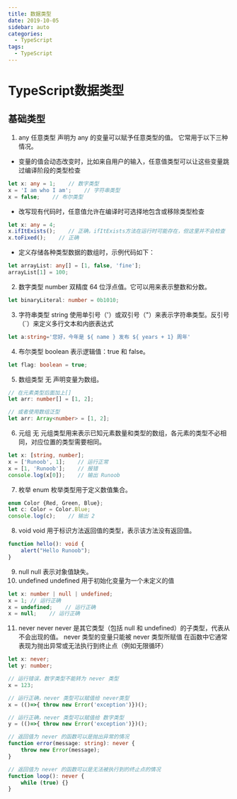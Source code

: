 ```yaml
---
title: 数据类型
date: 2019-10-05
sidebar: auto
categories:
  - TypeScript
tags:
  - TypeScript
---
```

# TypeScript数据类型

## 基础类型
1. any 任意类型  声明为 any 的变量可以赋予任意类型的值。 它常用于以下三种情况。
  - 变量的值会动态改变时，比如来自用户的输入，任意值类型可以让这些变量跳过编译阶段的类型检查
  ```ts
  let x: any = 1;    // 数字类型
  x = 'I am who I am';    // 字符串类型
  x = false;    // 布尔类型
  ```
  - 改写现有代码时，任意值允许在编译时可选择地包含或移除类型检查
  ```ts
  let x: any = 4;
  x.ifItExists();    // 正确，ifItExists方法在运行时可能存在，但这里并不会检查
  x.toFixed();    // 正确
  ```
  - 定义存储各种类型数据的数组时，示例代码如下：
  ```ts
  let arrayList: any[] = [1, false, 'fine'];
  arrayList[1] = 100;
  ```
2. 数字类型	number	 双精度 64 位浮点值。它可以用来表示整数和分数。
```ts
let binaryLiteral: number = 0b1010;
```
3. 字符串类型	string	使用单引号（'）或双引号（"）来表示字符串类型。反引号（`）来定义多行文本和内嵌表达式
```ts
let a:string='您好，今年是 ${ name } 发布 ${ years + 1} 周年'
```
4. 布尔类型	boolean	 表示逻辑值：true 和 false。
```ts
let flag: boolean = true;
```
5. 数组类型	无	声明变量为数组。
```ts
// 在元素类型后面加上[]
let arr: number[] = [1, 2];

// 或者使用数组泛型
let arr: Array<number> = [1, 2];
```
6. 元组	无	元组类型用来表示已知元素数量和类型的数组，各元素的类型不必相同，对应位置的类型需要相同。
```ts
let x: [string, number];
x = ['Runoob', 1];    // 运行正常
x = [1, 'Runoob'];    // 报错
console.log(x[0]);    // 输出 Runoob
```
7. 枚举	enum	枚举类型用于定义数值集合。
```ts
enum Color {Red, Green, Blue};
let c: Color = Color.Blue;
console.log(c);    // 输出 2
```
8. void	void	用于标识方法返回值的类型，表示该方法没有返回值。
```ts
function hello(): void {
    alert("Hello Runoob");
}
```
9. null	null	 表示对象值缺失。
10. undefined	undefined	用于初始化变量为一个未定义的值
```ts
let x: number | null | undefined;
x = 1; // 运行正确
x = undefined;    // 运行正确
x = null;    // 运行正确
```

11. never	never	 never 是其它类型（包括 null 和 undefined）的子类型，代表从不会出现的值。
  never 类型的变量只能被 never 类型所赋值  在函数中它通常表现为抛出异常或无法执行到终止点（例如无限循环）
```ts
let x: never;
let y: number;

// 运行错误，数字类型不能转为 never 类型
x = 123;

// 运行正确，never 类型可以赋值给 never类型
x = (()=>{ throw new Error('exception')})();

// 运行正确，never 类型可以赋值给 数字类型
y = (()=>{ throw new Error('exception')})();

// 返回值为 never 的函数可以是抛出异常的情况
function error(message: string): never {
    throw new Error(message);
}

// 返回值为 never 的函数可以是无法被执行到的终止点的情况
function loop(): never {
    while (true) {}
}
```